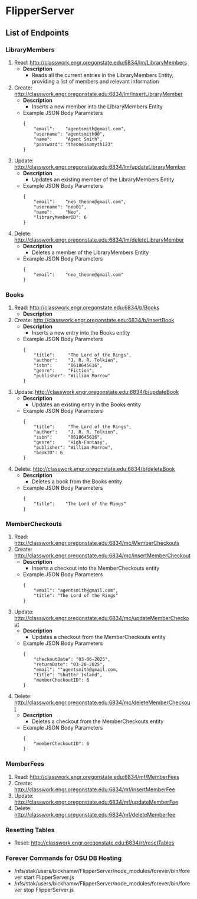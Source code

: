 # FlipperServer

## List of Endpoints
### LibraryMembers
1. Read:   http://classwork.engr.oregonstate.edu:6834/lm/LibraryMembers
    - **Description**
        - Reads all the current entries in the LibraryMembers Entity, providing a list of members and relevant information
2. Create: http://classwork.engr.oregonstate.edu:6834/lm/insertLibraryMember
    - **Description**
        - Inserts a new member into the LibraryMembers Entity
    - Example JSON Body Parameters
        ```
        {
            "email":    "agentsmith@gmail.com",
            "username": "agentsmith00",
            "name":     "Agent Smith",
            "password": "theoneisamyth123"
        }
        ```
3. Update: http://classwork.engr.oregonstate.edu:6834/lm/updateLibraryMember
    - **Description**
        - Updates an existing member of the LibraryMembers Entity
    - Example JSON Body Parameters
        ```
        {
            "email":    "neo_theone@gmail.com",
            "username": "neo01",
            "name":     "Neo",
            "libraryMemberID": 6
        }
        ```
4. Delete: http://classwork.engr.oregonstate.edu:6834/lm/deleteLibraryMember
    - **Description**
        - Deletes a member of the LibraryMembers Entity
    - Example JSON Body Parameters
        ```
        {
            "email":    "neo_theone@gmail.com"
        }
        ```

### Books
1. Read:   http://classwork.engr.oregonstate.edu:6834/b/Books
    - **Description**
2. Create: http://classwork.engr.oregonstate.edu:6834/b/insertBook
    - **Description**
        - Inserts a new entry into the Books entity
    - Example JSON Body Parameters
        ```
        {
            "title":     "The Lord of the Rings",
            "author":    "J. R. R. Tolkien",
            "isbn":      "0618645616",
            "genre":     "Fiction",
            "publisher": "William Morrow"
        }
        ```
3. Update: http://classwork.engr.oregonstate.edu:6834/b/updateBook
    - **Description**
        - Updates an existing entry in the Books entity
    - Example JSON Body Parameters
        ```
        {
            "title":     "The Lord of the Rings",
            "author":    "J. R. R. Tolkien",
            "isbn":      "0618645616",
            "genre":     "High-Fantasy",
            "publisher": "William Morrow",
            "bookID": 6
        }
        ```
4. Delete: http://classwork.engr.oregonstate.edu:6834/b/deleteBook
    - **Description**
        - Deletes a book from the Books entity
    - Example JSON Body Parameters
        ```
        {
            "title":    "The Lord of the Rings"
        }
        ```

### MemberCheckouts
1. Read:   http://classwork.engr.oregonstate.edu:6834/mc/MemberCheckouts
2. Create: http://classwork.engr.oregonstate.edu:6834/mc/insertMemberCheckout
    - **Description**
        - Inserts a checkout into the MemberCheckouts entity
    - Example JSON Body Parameters
        ```
        {
            "email": "agentsmith@gmail.com",
            "title": "The Lord of the Rings"
        }
        ```
3. Update: http://classwork.engr.oregonstate.edu:6834/mc/updateMemberCheckout
    - **Description**
        - Updates a checkout from the MemberCheckouts entity
    - Example JSON Body Parameters
        ```
        {
            "checkoutDate": "03-06-2025",
            "returnDate": "03-20-2025",
            "email": ""agentsmith@gmail.com,
            "title": "Shutter Island",
            "memberCheckoutID": 6
        }
        ```
4. Delete: http://classwork.engr.oregonstate.edu:6834/mc/deleteMemberCheckout
    - **Description**
        - Deletes a checkout from the MemberCheckouts entity
    - Example JSON Body Parameters
        ```
        {
            "memberCheckoutID": 6
        }
        ```

### MemberFees
1. Read:   http://classwork.engr.oregonstate.edu:6834/mf/MemberFees
2. Create: http://classwork.engr.oregonstate.edu:6834/mf/insertMemberFee
3. Update: http://classwork.engr.oregonstate.edu:6834/mf/updateMemberFee
4. Delete: http://classwork.engr.oregonstate.edu:6834/mf/deleteMemberfee

### Resetting Tables
- Reset: http://classwork.engr.oregonstate.edu:6834/rt/resetTables

### Forever Commands for OSU DB Hosting
- /nfs/stak/users/bickhamw/FlipperServer/node_modules/forever/bin/forever start FlipperServer.js 
- /nfs/stak/users/bickhamw/FlipperServer/node_modules/forever/bin/forever stop FlipperServer.js

